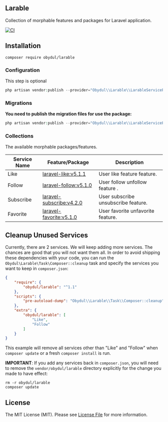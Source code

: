 Larable
---

Collection of morphable features and packages for Laravel application.

[![CI](https://github.com/mdobydullah/larable/actions/workflows/ci.yml/badge.svg)](https://github.com/mdobydullah/larable/actions/workflows/ci.yml)

## Installation

```shell
composer require obydul/larable
```

### Configuration

This step is optional

```php
php artisan vendor:publish --provider="Obydul\\Larable\\LarableServiceProvider" --tag=config
```

### Migrations

**You need to publish the migration files for use the package:**

```php
php artisan vendor:publish --provider="Obydul\\Larable\\LarableServiceProvider" --tag=migrations
```

### Collections

The available morphable packages/features.

| Service Name | Feature/Package                                                           | Description                         |
|--------------|---------------------------------------------------------------------------|-------------------------------------|
| Like         | [laravel-like:v5.1.1](https://github.com/overtrue/laravel-like)           | User like feature feature.          |
| Follow       | [laravel-follow:v5.1.0](https://github.com/overtrue/laravel-follow)       | User follow unfollow feature .      |
| Subscribe    | [laravel-subscribe:v4.2.0](https://github.com/overtrue/laravel-subscribe) | User subscribe unsubscribe feature. |
| Favorite     | [laravel-favorite:v5.1.0](https://github.com/overtrue/laravel-favorite)   | User favorite unfavorite feature.   |

## Cleanup Unused Services

Currently, there are 2 services. We will keep adding more services. The chances are good that you will not want them all. In order to avoid shipping these dependencies with your code, you can run the ```Obydul\Larable\Task\Composer::cleanup``` task and specify the services you want to keep in ```composer.json```:

```json
{
    "require": {
        "obydul/larable": "^1.1"
    },
    "scripts": {
        "pre-autoload-dump": "Obydul\\Larable\\Task\\Composer::cleanup"
    },
    "extra": {
        "obydul/larable": [
            "Like",
            "Follow"
        ]
    }
}
```

This example will remove all services other than "Like" and "Follow" when ```composer update``` or a fresh ```composer install``` is run.

**IMPORTANT**: If you add any services back in ```composer.json```, you will need to remove the ```vendor/obydul/larable``` directory explicitly for the change you made to have effect:

```
rm -r obydul/larable
composer update
```

## License

The MIT License (MIT). Please see [License File](https://github.com/mdobydullah/larable/blob/master/LICENSE) for more information.
